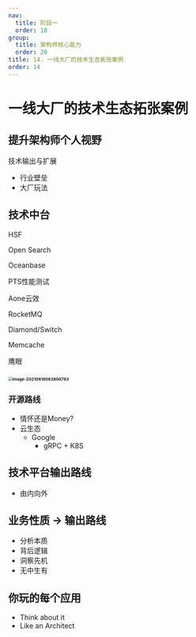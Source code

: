 ```yaml
---
nav:
  title: 阶段一
  order: 10
group:
  title: 架构师核心能力
  order: 20
title: 14. 一线大厂的技术生态拓张案例
order: 14
---
```


# 一线大厂的技术生态拓张案例

## 提升架构师个人视野

技术输出与扩展

- 行业壁垒
- 大厂玩法

## 技术中台

HSF

Open Search

Oceanbase

PTS性能测试

Aone云效

RocketMQ 

Diamond/Switch

Memcache

鹰眼

### <img src="https://wsk-mweb.oss-cn-hangzhou.aliyuncs.com/ipic/2021-08-18-003813.png" alt="image-20210818083808783" style="zoom:50%;" />

### 开源路线

- 情怀还是Money?
- 云生态
  - Google
    - gRPC + K8S

## 技术平台输出路线

- 由内向外

## 业务性质 -> 输出路线

- 分析本质
- 背后逻辑
- 洞察先机
- 无中生有

## 你玩的每个应用

- Think about it
- Like an Architect
